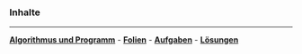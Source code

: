 


### Inhalte

___________________________________________________________________

__[Algorithmus und Programm](./algorithmus.html)__ -
__[Folien](./200_algorithmus/Folien/Algorithmus.pdf)__ - 
__[Aufgaben](./200_algorithmus/Musteraufgaben.pdf)__ -
__[Lösungen](./200_algorithmus/Musteraufgaben_Loesung.pdf)__
